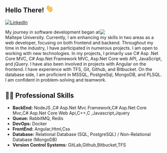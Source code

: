 <h2> Hello There! <img src="https://raw.githubusercontent.com/ABSphreak/ABSphreak/master/gifs/Hi.gif" height="25px"></h2>

[
 ![LinkedIn](https://img.shields.io/badge/LinkedIn-4682B4?style=for-the-badge&logo=linkedin&logoColor=white)](https://tr.linkedin.com/in/eminakyz) 

<img align="right" src="https://camo.githubusercontent.com/97d0c0c4209208d8ec9573c7e213e05872a9f59b703868647b559b77af601cc6/68747470733a2f2f692e70696e696d672e636f6d2f6f726967696e616c732f65382f66342f35332f65386634353334363961336563393765636433353464663436356437333931332e676966" width='200'/> 

My journey in software development began at Maltepe University. Currently, I am enhancing my skills in two areas as a web developer, focusing on both frontend and backend. Throughout my time in the industry, I have participated in numerous projects. I am open to working with new technologies. In my projects, I primarily use C# Asp .Net Core MVC, C# Asp.Net Framework MVC, Asp.Net Core web API, JavaScript, and jQuery. I have also been involved in projects with Angular on the frontend. I have experience with TFS, Git, Github, and Bitbucket. On the database side, I am proficient in MSSQL, PostgreSql, MongoDB, and PLSQL. I am confident in problem-solving and teamwork.

## 👨‍💻 Professional Skills

-  **BackEnd:**  NodeJS ,C# Asp.Net Mvc Framework,C# Asp.Net Core Mvc,C# Asp.Net Core Web Api,C++,C ,Javascript,Jquery             
-  **Queue:**  RabbitMQ, Redis
-  **DevOps:**  Docker
-  **FrontEnd:**  Angular,Html,Css
-  **Database:** Relational Database (SQL, PostgreSQL) / Non-Relational Database (MongoDB)
-  **Version Control Systems:** GitLab,Github,Bitbucket,TFS

